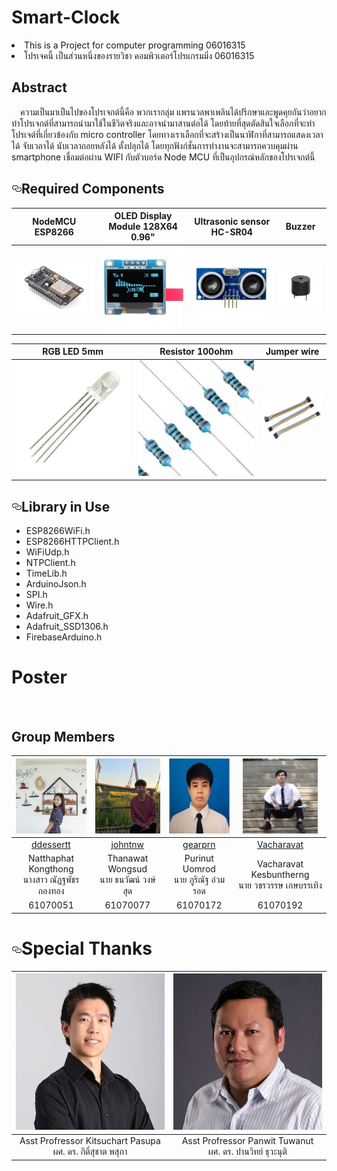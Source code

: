 # Smart-Clock
<li>This is a Project for computer programming 06016315</li>
<li>โปรเจคนี้ เป็นส่วนหนึ่งของรายวิชา คอมพิวเตอร์โปรแกรมมิ่ง 06016315</li>

## Abstract
&emsp;ความเป็นมาเป็นไปของโปรเจกต์นี้คือ พวกเรากลุ่ม แพรนวลพาเพลินได้ปรึกษาและพูดคุยกันว่าอยากทำโปรเจกต์ที่สามารถนำมาใช้ในชีวิตจริงและอาจนำมาสานต่อได้ โดยท้ายที่สุดตัดสินใจเลือกที่จะทำโปรเจต์ที่เกี่ยวข้องกับ micro controller โดยทางเราเลือกที่จะสร้างเป็นนาฬิกาที่สามารถแสดงเวลาได้ จับเวลาได้ นับเวลาถอยหลังได้ ตั้งปลุกได้ โดยทุกฟังก์ชั่นการทำงานจะสามารถควบคุมผ่าน smartphone เชื่อมต่อผ่าน WIFI กับตัวบอร์ด Node MCU ที่เป็นอุปกรณ์หลักของโปรเจกต์นี้

<h2><a id="user-content-required-components" class="anchor" aria-hidden="true" href="#required-components"><svg class="octicon octicon-link" viewBox="0 0 16 16" version="1.1" width="16" height="16" aria-hidden="true"><path fill-rule="evenodd" d="M4 9h1v1H4c-1.5 0-3-1.69-3-3.5S2.55 3 4 3h4c1.45 0 3 1.69 3 3.5 0 1.41-.91 2.72-2 3.25V8.59c.58-.45 1-1.27 1-2.09C10 5.22 8.98 4 8 4H4c-.98 0-2 1.22-2 2.5S3 9 4 9zm9-3h-1v1h1c1 0 2 1.22 2 2.5S13.98 12 13 12H9c-.98 0-2-1.22-2-2.5 0-.83.42-1.64 1-2.09V6.25c-1.09.53-2 1.84-2 3.25C6 11.31 7.55 13 9 13h4c1.45 0 3-1.69 3-3.5S14.5 6 13 6z"></path></svg></a><a target="_blank" rel="noopener noreferrer" href=""><img src="" alt="" style="max-width:100%;"></a>Required Components</h2>
<table>
<thead>
<tr>
<th align="center">NodeMCU ESP8266</th>
<th align="center">OLED Display Module 128X64 0.96"</th>
<th align="center">Ultrasonic sensor HC-SR04</th>
<th align="center">Buzzer</th>
</tr>
</thead>
<tbody>
<tr>
<td align="center"><a align="center"><img src="img/equipment1.jpg" width="200px" style="max-width:100%;"></a></td>
<td align="center"><a align="center"><img src="img/equipment2.jpg" width="200px" style="max-width:100%;"></a></td>
<td align="center"><a align="center"><img src="img/equipment3.jpg" width="200px" style="max-width:100%;"></a></td>
<td align="center"><a align="center"><img src="img/equipment4.jpg" width="100px" style="max-width:100%;"></a></td>
</tr>
</tbody>
</table>
<table>
<thead>
<tr>
<th align="center">RGB LED 5mm</th>
<th align="center">Resistor 100ohm</th>
<th align="center">Jumper wire</th>
</tr>
</thead>
<tbody>
<tr>
<td align="center"><a align="center"><img src="img/equipment5.jpg" width="200px" style="max-width:100%;"></a></td>
<td align="center"><a align="center"><img src="img/equipment6.jpg" width="200px" style="max-width:100%;"></a></td>
<td align="center"><a align="center"><img src="img/equipment7.jpg" width="100px" style="max-width:100%;"></a></td>
</tr>
</tbody>
</table>

<h2><a id="user-content-library-in-use" class="anchor" aria-hidden="true" href="#library-in-use"><svg class="octicon octicon-link" viewBox="0 0 16 16" version="1.1" width="16" height="16" aria-hidden="true"><path fill-rule="evenodd" d="M4 9h1v1H4c-1.5 0-3-1.69-3-3.5S2.55 3 4 3h4c1.45 0 3 1.69 3 3.5 0 1.41-.91 2.72-2 3.25V8.59c.58-.45 1-1.27 1-2.09C10 5.22 8.98 4 8 4H4c-.98 0-2 1.22-2 2.5S3 9 4 9zm9-3h-1v1h1c1 0 2 1.22 2 2.5S13.98 12 13 12H9c-.98 0-2-1.22-2-2.5 0-.83.42-1.64 1-2.09V6.25c-1.09.53-2 1.84-2 3.25C6 11.31 7.55 13 9 13h4c1.45 0 3-1.69 3-3.5S14.5 6 13 6z"></path></svg></a><a target="_blank" rel="noopener noreferrer" href=""><img src="" alt="" style="max-width:100%;"></a>Library in Use</h2>
<ul>
<li>ESP8266WiFi.h</li>
  <li>ESP8266HTTPClient.h</li>
  <li>WiFiUdp.h</li>
  <li>NTPClient.h</li>
  <li>TimeLib.h</li>
  <li>ArduinoJson.h</li>
  <li>SPI.h</li>
  <li>Wire.h</li>
  <li>Adafruit_GFX.h</li>
  <li>Adafruit_SSD1306.h</li>
  <li>FirebaseArduino.h</li>
</ul>

# Poster
<p><img src="img/poster.jpg" alt="" style="max-width:100%;"></p>

<!--Group Members-->
## Group Members

|<img src="img/mem1.jpg" width="120px" height="120px">|<img src="img/mem2.jpg" width="120px" height="120px">|<img src="img/mem3.jpg" width="120px" height="120px">|<img src="img/mem4.jpg" width="120px" height="120px">|
|:---:|:---:|:---:|:---:|
|[ddessertt](https://github.com/ddessertt)|[johntnw](https://github.com/johntnw)|[gearprn](https://github.com/gearprn)|[Vacharavat](https://github.com/Vacharavat)|
  |Natthaphat Kongthong<br>นางสาว ณัฏฐพัชร กองทอง|Thanawat Wongsud<br>นาย ธนวัฒน์ วงษ์สุด|Purinut Uomrod<br>นาย ภูริณัฐ อ่วมรอด|Vacharavat Kesbuntherng<br>นาย วชรวรรษ เกษบรรเทิง|
|61070051|61070077|61070172|61070192|

<h1><a id="user-content-special-thanks" class="anchor" aria-hidden="true" href="#special-thanks"><svg class="octicon octicon-link" viewBox="0 0 16 16" version="1.1" width="16" height="16" aria-hidden="true"><path fill-rule="evenodd" d="M4 9h1v1H4c-1.5 0-3-1.69-3-3.5S2.55 3 4 3h4c1.45 0 3 1.69 3 3.5 0 1.41-.91 2.72-2 3.25V8.59c.58-.45 1-1.27 1-2.09C10 5.22 8.98 4 8 4H4c-.98 0-2 1.22-2 2.5S3 9 4 9zm9-3h-1v1h1c1 0 2 1.22 2 2.5S13.98 12 13 12H9c-.98 0-2-1.22-2-2.5 0-.83.42-1.64 1-2.09V6.25c-1.09.53-2 1.84-2 3.25C6 11.31 7.55 13 9 13h4c1.45 0 3-1.69 3-3.5S14.5 6 13 6z"></path></svg></a>Special Thanks</h1>

<table>
<thead>
<tr>
<th align="center"><img src="img/advisor1.jpg" alt="" width="250px" height="250px"></a></th>
<th align="center"><img src="img/advisor2.jpg" alt="" width="250px" height="250px"></a></th>
</tr>
</thead>
<tbody>
<tr>
<td align="center"> Asst Profressor Kitsuchart Pasupa<br>ผศ. ดร. กิติ์สุชาต พสุภา</td>
<td align="center"> Asst Profressor Panwit Tuwanut<br>ผศ. ดร. ปานวิทย์ ธุวะนุติ</td>
</tr>
</tbody>
</table>
